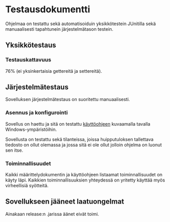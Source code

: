 # Testausdokumentti

Ohjelmaa on testattu sekä automatisoiduin yksikkötestein JUnitilla sekä manuaalisesti tapahtunein järjestelmätason testein.

## Yksikkötestaus

### Testauskattavuus
76% (ei yksinkertaisia gettereitä ja settereitä).

## Järjestelmätestaus

Sovelluksen järjestelmätestaus on suoritettu manuaalisesti.

### Asennus ja konfigurointi

Sovellus on haettu ja sitä on testattu [käyttöohjeen](https://github.com/magael/otm-harjoitustyo/blob/master/dokumentaatio/kayttoohje.md) kuvaamalla tavalla Windows-ympäristöihin.

Sovellusta on testattu sekä tilanteissa, joissa huipputuloksen tallettava tiedosto on ollut olemassa ja jossa sitä ei ole ollut jolloin ohjelma on luonut sen itse.

### Toiminnallisuudet
Kaikki määrittelydokumentin ja käyttöohjeen listaamat toiminnallisuudet on käyty läpi. Kaikkien toiminnallisuuksien yhteydessä on yritetty käyttää myös virheellisiä syötteitä.

## Sovellukseen jääneet laatuongelmat

Ainakaan release:n .jarissa äänet eivät toimi.
